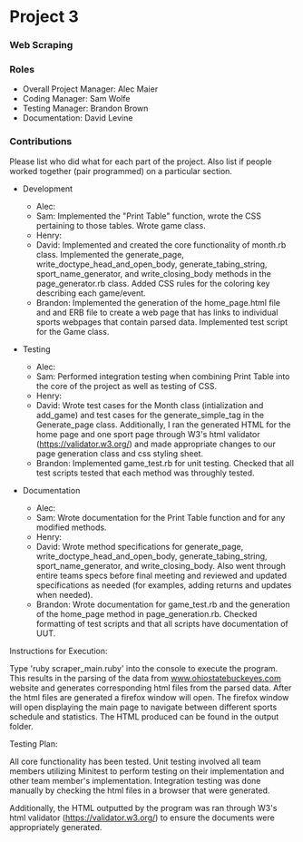 # Project 3
### Web Scraping

### Roles
* Overall Project Manager: Alec Maier
* Coding Manager: Sam Wolfe
* Testing Manager: Brandon Brown
* Documentation: David Levine

### Contributions
Please list who did what for each part of the project.
Also list if people worked together (pair programmed) on a particular section.

* Development
  * Alec: 
  * Sam: Implemented the "Print Table" function, wrote the CSS pertaining to those tables. Wrote game class.
  * Henry:
  * David: Implemented and created the core functionality of month.rb class. Implemented the generate_page, write_doctype_head_and_open_body, generate_tabing_string, sport_name_generator, and write_closing_body methods in the page_generator.rb class. Added CSS rules for the coloring key describing each game/event.
  * Brandon: Implemented the generation of the home_page.html file and and ERB file to create a web page that has links to individual sports webpages that contain parsed data. Implemented test script for the Game class.

* Testing
  * Alec: 
  * Sam: Performed integration testing when combining Print Table into the core of the project as well as testing of CSS. 
  * Henry:
  * David: Wrote test cases for the Month class (intialization and add_game) and test cases for the generate_simple_tag in the Generate_page class. Additionally, I ran the generated HTML for the home page and one sport page through W3's html validator (https://validator.w3.org/) and made appropriate changes to our page generation class and css styling sheet.
  * Brandon: Implemented game_test.rb for unit testing. Checked that all test scripts tested that each method was throughly tested.

* Documentation
  * Alec: 
  * Sam: Wrote documentation for the Print Table function and for any modified methods. 
  * Henry:
  * David: Wrote method specifications for generate_page, write_doctype_head_and_open_body, generate_tabing_string, sport_name_generator, and write_closing_body. Also went through entire teams specs before final meeting and reviewed and updated specifications as needed (for examples, adding returns and updates when needed).
  * Brandon: Wrote documentation for game_test.rb and the generation of the home_page method in page_generation.rb. Checked formatting of test scripts and that all scripts have documentation of UUT.


Instructions for Execution:

Type 'ruby scraper_main.ruby' into the console to execute the program. This results in the parsing of the data from www.ohiostatebuckeyes.com website and generates corresponding html files from the parsed data. After the html files are generated a firefox window will open. The firefox window will open displaying the main page to navigate between different sports schedule and statistics. The HTML produced can be found in the output folder.

 
Testing Plan: 

All core functionality has been tested. Unit testing involved all team members utilizing Minitest to perform testing on their implementation and other team member's implementation. Integration testing was done manually by checking the html files in a browser that were generated.

Additionally, the HTML outputted by the program was ran through W3's html validator (https://validator.w3.org/) to ensure the documents were appropriately generated.

